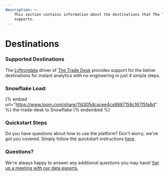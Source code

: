 ```yaml
---
description: >-
    This section contains information about the destinations that The Trade Desk
    supports.
---
```


# Destinations

### Supported Destinations

The [Lyftrondata](https://www.lyftrondata.com/) driver of [The Trade Desk](https://www.lyftrondata.com/integration/the-trade-desk/) provides support for the below destinations for instant analytics with no engineering in just 4 simple steps.

### Snowflake Load:

{% embed url="https://www.loom.com/share/11d305dcacee4ca9887158c167f5fa8d" %}
the-trade-desk to Snowflake
{% endembed %}

### Quickstart Steps

Do you have questions about how to use the platform? Don't worry; we've got you covered. Simply follow the quickstart instructions [here](../../../quickstart-steps.md).

### Questions? <a href="#questions" id="questions"></a>

We're always happy to answer any additional questions you may have! [Set up a meeting with our data experts.](https://www.lyftrondata.com/book-a-meeting/)
